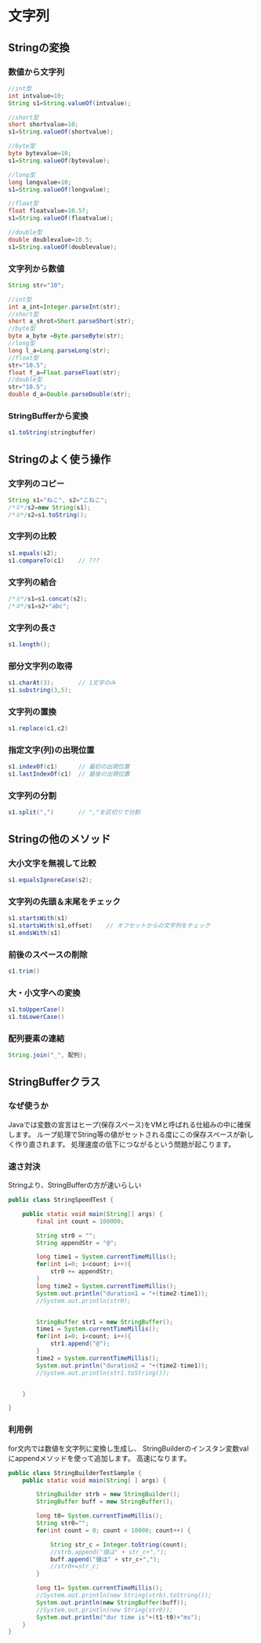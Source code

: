 # 文字列

## Stringの変換

### 数値から文字列

```java
//int型
int intvalue=10;
String s1=String.valueOf(intvalue);

//short型
short shortvalue=10;
s1=String.valueOf(shortvalue);

//byte型
byte bytevalue=10;
s1=String.valueOf(bytevalue);

//long型
long longvalue=10;
s1=String.valueOf(longvalue);

//float型
float floatvalue=10.5f;
s1=String.valueOf(floatvalue);

//double型
double doublevalue=10.5;
s1=String.valueOf(doublevalue);
```

### 文字列から数値

```java
String str="10";

//int型
int a_int=Integer.parseInt(str);
//short型
short a_shrot=Short.parseShort(str);
//byte型
byte a_byte =Byte.parseByte(str);
//long型
long l_a=Long.parseLong(str);
//float型
str="10.5";
float f_a=Float.parseFloat(str);
//double型
str="10.5";
double d_a=Double.parseDouble(str);
```

### StringBufferから変換

```java
s1.toString(stringbuffer)
```

## Stringのよく使う操作

### 文字列のコピー

```java
String s1="ねこ", s2="こねこ";
/*①*/s2=new String(s1);
/*②*/s2=s1.toString();
```

### 文字列の比較

```java
s1.equals(s2);
s1.compareTo(c1)    // ???
```

### 文字列の結合

```java
/*①*/s1=s1.concat(s2);
/*②*/s1=s2+"abc";
```

### 文字列の長さ

```java
s1.length();
```

### 部分文字列の取得

```java
s1.charAt(3);       // 1文字のみ
s1.substring(3,5);
```

### 文字列の置換

```java
s1.replace(c1,c2)
```

### 指定文字(列)の出現位置

```java
s1.indexOf(c1)      // 最初の出現位置
s1.lastIndexOf(c1)  // 最後の出現位置
```

### 文字列の分割

```java
s1.split(",")       // ","を区切りで分割
```

## Stringの他のメソッド

### 大小文字を無視して比較

```java
s1.equalsIgnoreCase(s2);
```

### 文字列の先頭＆末尾をチェック

```java
s1.startsWith(s1)
s1.startsWith(s1,offset)    // オフセットからの文字列をチェック
s1.endsWith(s1)
```

### 前後のスペースの削除

```java
s1.trim()
```

### 大・小文字への変換

```java
s1.toUpperCase()
s1.toLowerCase()
```

### 配列要素の連結

```java
String.join("_", 配列);
```

## StringBufferクラス

### なぜ使うか

Javaでは変数の宣言はヒープ(保存スペース)をVMと呼ばれる仕組みの中に確保します。
ループ処理でString等の値がセットされる度にこの保存スペースが新しく作り直されます。
処理速度の低下につながるという問題が起こります。

### 速さ対決

Stringより、StringBufferの方が速いらしい

```java
public class StringSpeedTest {

    public static void main(String[] args) {
        final int count = 100000;

        String str0 = "";
        String appendStr = "@";

        long time1 = System.currentTimeMillis();
        for(int i=0; i<count; i++){
            str0 += appendStr;
        }
        long time2 = System.currentTimeMillis();
        System.out.println("duration1 = "+(time2-time1));
        //System.out.println(str0);


        StringBuffer str1 = new StringBuffer();
        time1 = System.currentTimeMillis();
        for(int i=0; i<count; i++){
            str1.append("@");
        }
        time2 = System.currentTimeMillis();
        System.out.println("duration2 = "+(time2-time1));
        //System.out.println(str1.toString());


    }

}
```

### 利用例

for文内では数値を文字列に変換し生成し、
StringBuilderのインスタン変数valにappendメソッドを使って追加します。
高速になります。

```java
public class StringBuilderTestSample {
    public static void main(String[ ] args) {

        StringBuilder strb = new StringBuilder();
        StringBuffer buff = new StringBuffer();

        long t0= System.currentTimeMillis();
        String str0="";
        for(int count = 0; count < 10000; count++) {

            String str_c = Integer.toString(count);
            //strb.append("値は" + str_c+",");
            buff.append("値は" + str_c+",");
            //str0+=str_c;
        }

        long t1= System.currentTimeMillis();
        //System.out.println(new String(strb).toString());
        System.out.println(new StringBuffer(buff));
        //System.out.println(new String(str0));
        System.out.println("dur time is"+(t1-t0)+"ms");
    }
}
```
